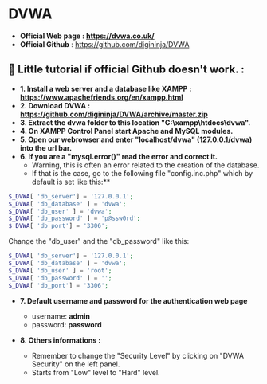 # DVWA

* **Official Web page : https://dvwa.co.uk/**
* **Official Github** : https://github.com/digininja/DVWA

## 📢 Little tutorial if official Github doesn't work. :

* **1. Install a web server and a database like XAMPP : https://www.apachefriends.org/en/xampp.html**
* **2. Download DVWA : https://github.com/digininja/DVWA/archive/master.zip**
* **3. Extract the dvwa folder to this location "C:\xampp\htdocs\dvwa\".**
* **4. On XAMPP Control Panel start Apache and MySQL modules.**
* **5. Open our webrowser and enter "localhost/dvwa" (127.0.0.1/dvwa) into the url bar.**
* **6. If you are a "mysql.error()" read the error and correct it.** 
  * Warning, this is often an error related to the creation of the database.
  * If that is the case, go to the following file "config.inc.php" which by default is set like this:**
```php
$_DVWA[ 'db_server'] = '127.0.0.1';
$_DVWA[ 'db_database' ] = 'dvwa';
$_DVWA[ 'db_user' ] = 'dvwa';
$_DVWA[ 'db_password' ] = 'p@ssw0rd';
$_DVWA[ 'db_port'] = '3306';
```
Change the "db_user" and the "db_password" like this:
```php
$_DVWA[ 'db_server'] = '127.0.0.1';
$_DVWA[ 'db_database' ] = 'dvwa';
$_DVWA[ 'db_user' ] = 'root';
$_DVWA[ 'db_password' ] = '';
$_DVWA[ 'db_port'] = '3306';
```
* **7. Default username and password for the authentication web page**    
  * username: **admin**
  * password: **password**
 
* **8. Others informations :**    
  * Remember to change the "Security Level" by clicking on "DVWA Security" on the left panel.
  * Starts from "Low" level to "Hard" level.

